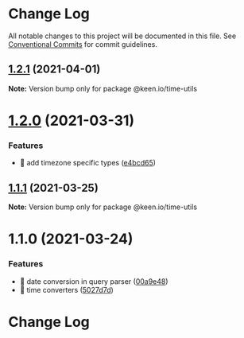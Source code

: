 # Change Log

All notable changes to this project will be documented in this file.
See [Conventional Commits](https://conventionalcommits.org) for commit guidelines.

## [1.2.1](https://github.com/keen/keen/compare/@keen.io/time-utils@1.2.0...@keen.io/time-utils@1.2.1) (2021-04-01)

**Note:** Version bump only for package @keen.io/time-utils





# [1.2.0](https://github.com/keen/keen/compare/@keen.io/time-utils@1.1.1...@keen.io/time-utils@1.2.0) (2021-03-31)


### Features

* 🎸 add timezone specific types ([e4bcd65](https://github.com/keen/keen/commit/e4bcd658c62ba47d5aa2e2427e94579b47c58da6))





## [1.1.1](https://github.com/keen/keen/compare/@keen.io/time-utils@1.1.0...@keen.io/time-utils@1.1.1) (2021-03-25)

**Note:** Version bump only for package @keen.io/time-utils





# 1.1.0 (2021-03-24)


### Features

* 🎸 date conversion in query parser ([00a9e48](https://github.com/keen/keen/commit/00a9e4814a5bc2b3ccad8035e2df27bc1f2a9fb3))
* 🎸 time converters ([5027d7d](https://github.com/keen/keen/commit/5027d7df25fb351719e0d102c50e0dc1bdca4cee))





# Change Log
